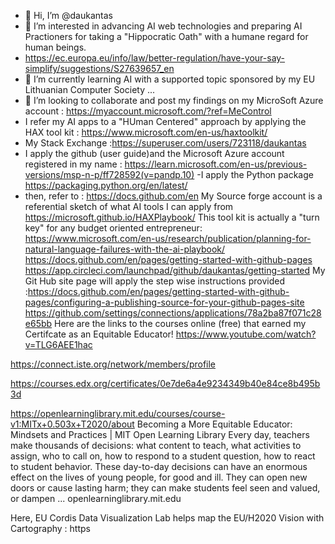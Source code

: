 - 👋 Hi, I’m @daukantas
- 👀 I’m interested in advancing AI web technologies and preparing AI Practioners for taking a "Hippocratic Oath" with a humane regard for human beings. 
- https://ec.europa.eu/info/law/better-regulation/have-your-say-simplify/suggestions/S27639657_en
- 🌱 I’m currently learning AI with a supported topic sponsored by my EU Lithuanian Computer Society ...
- 💞️ I’m looking to collaborate and post my findings on my MicroSoft Azure account : https://myaccount.microsoft.com/?ref=MeControl
- I refer  my AI apps  to a "HUman Centered" approach by applying the HAX tool kit : https://www.microsoft.com/en-us/haxtoolkit/
- My Stack Exchange :https://superuser.com/users/723118/daukantas
- I apply  the github (user guide)and the Microsoft Azure account registered in my name : https://learn.microsoft.com/en-us/previous-versions/msp-n-p/ff728592(v=pandp.10) 
-I apply the Python package  https://packaging.python.org/en/latest/
- then, refer to : https://docs.github.com/en
My Source forge account is a referential sketch of what AI tools I can apply from https://microsoft.github.io/HAXPlaybook/
This tool kit is actually a "turn key" for any budget oriented entrepreneur: https://www.microsoft.com/en-us/research/publication/planning-for-natural-language-failures-with-the-ai-playbook/
https://docs.github.com/en/pages/getting-started-with-github-pages
https://app.circleci.com/launchpad/github/daukantas/getting-started
My Git Hub site page will apply the step wise instructions provided :https://docs.github.com/en/pages/getting-started-with-github-pages/configuring-a-publishing-source-for-your-github-pages-site
https://github.com/settings/connections/applications/78a2ba87f071c28e65bb
Here are the links to the courses  online  (free) that earned my Certifcate
as an Equitable Educator!  https://www.youtube.com/watch?v=TLG6AEE1hac


https://connect.iste.org/network/members/profile


https://courses.edx.org/certificates/0e7de6a4e9234349b40e84ce8b495b3d


https://openlearninglibrary.mit.edu/courses/course-v1:MITx+0.503x+T2020/about
Becoming a More Equitable Educator: Mindsets and Practices | MIT Open Learning Library
Every day, teachers make thousands of decisions: what content to teach, what activities to assign, who to call on, how to respond to a student question, how to react to student behavior. These day-to-day decisions can have an enormous effect on the lives of young people, for good and ill. They can open new doors or cause lasting harm; they can make students feel seen and valued, or dampen ...
openlearninglibrary.mit.edu
<!---
daukantas/daukantas is a ✨ special ✨ repository because its `README.md` (this file) appears on your GitHub profile.
You can click the Preview link to take a look at your changes.
--->
Here, EU Cordis Data Visualization Lab helps map the EU/H2020 Vision with Cartography : https
